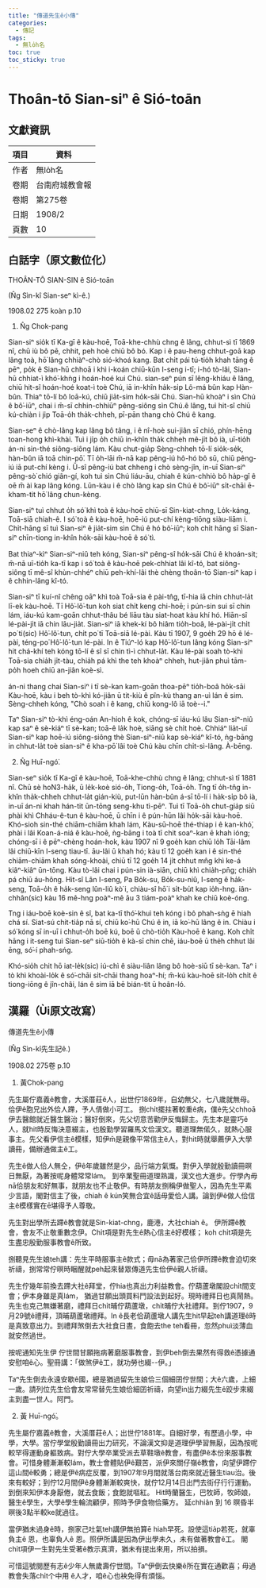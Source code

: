 ```yaml
---
title: "傳道先生ê小傳"
categories:
  - 傳記
tags:
  - 無lo̍h名
toc: true
toc_sticky: true
---
```


# Thoân-tō Sian-siⁿ ê Sió-toān

## 文獻資訊

| 項目 | 資料 |
|---|---|
| 作者 | 無lo̍h名 |
| 卷期 | 台南府城教會報 |
| 卷期 | 第275卷 |
| 日期 | 1908/2 |
| 頁數 | 10 |

## 白話字（原文數位化）

THOÂN-TŌ SIAN-SIN ê Sió-toān

(N̂g Sìn-kî Sian-seⁿ kì-ê.)

1908.02 275 koàn p.10

1. N̂g Chok-pang

Sian-siⁿ sio̍k tī Ka-gī ê kàu-hoē, Toā-khe-chhù chng ê lâng, chhut-sì tī 1869 nî, chū iù bô pē, chhit, peh hoè chiū bô bó. Kap i ê pau-heng chhut-goā kap lâng toà, hō͘ lâng chhiàⁿ-chò sió-khoá kang. Bat chi̍t pái tú-tio̍h khah tāng ê pēⁿ, po̍k ê Sian-hū chhoā i khì i-koán chiū-kūn I-seng i-tī; i-hó tò-lâi, Sian-hū chhiat-ì khó͘-khǹg i hoán-hoé kui Chú. sian-seⁿ pún sī lêng-khiáu ê lâng, chiū hit-sî hoán-hoé koat-ì toè Chú, iā in-khîn ha̍k-si̍p Lô-má bûn kap Hàn-bûn. Thiaⁿ tō-lí bô loā-kú, chiū jia̍t-sim ho̍k-sāi Chú. Sian-hū khoàⁿ i sìn Chú ê bô͘-iūⁿ, chai i m̄-sī chhin-chhiūⁿ pêng-siông sìn Chú.ê lâng, tuì hit-sî chiū kú-chiàn i ji̍p Toā-o̍h tha̍k-chheh, pī-pān thang chò Chú ê kang.

Sian-seⁿ ê chò-lâng kap lâng bô tâng, i ê nî-hoè sui-jiân sī chió, phín-hēng toan-hong khì-khài. Tuì i ji̍p o̍h chiū in-khîn tha̍k chheh mê-ji̍t bô ià, uī-tio̍h án-ni sin-thé siông-siông lám. Kàu chut-gia̍p Sèng-chheh tō-lí sio̍k-se̍k, hàn-bûn iā toā chìn-pō͘. Tī o̍h-lāi m̄-nā kap pêng-iú hô-hó bô sū, chiū pêng-iú iā put-chí kèng i. Ū-sî pêng-iú bat chheng i chò sèng-jîn, in-uī Sian-siⁿ pêng-sò͘ chió giân-gí, koh tuì sìn Chú liáu-āu, chiah ê kún-chhiò bô ha̍p-gî ê oē m̄ ài kap lâng kóng. Lūn-kàu i ê chò lâng kap sìn Chú ê bô͘-iūⁿ si̍t-chāi ē-kham-tit hō͘ lâng chun-kèng.

Sian-siⁿ tuì chhut o̍h só͘ khì toà ê kàu-hoē chiū-sī Sin-kiat-chng, Lo̍k-káng, Toā-siā chiah-ê. I só͘ toà ê kàu-hoē, hoē-iú put-chí kèng-tiōng siàu-liām i. Chi̍t-hāng sī tuì Sian-siⁿ ê jia̍t-sim sìn Chú ê hó bô͘-iūⁿ; koh chi̍t hāng sī Sian-siⁿ chīn-tiong in-khîn ho̍k-sāi kàu-hoē ê só͘ tì.

Bat thiaⁿ-kìⁿ Sian-siⁿ-niû teh kóng, Sian-siⁿ pêng-sî ho̍k-sāi Chú ê khoán-sit; m̄-nā uī-tio̍h ka-tī kap i só͘ toà ê kàu-hoē pek-chhiat lâi kî-tó, bat siông-siông tī mê-sî khùn-chhéⁿ chiū peh-khí-lâi thè chèng thoân-tō Sian-siⁿ kap i ê chhin-lâng kî-tó.

Sian-siⁿ tī kuí-nî chêng oāⁿ khì toà Toā-sia ê pài-tn̂g, tī-hia iā chin chhut-la̍t lī-ek kàu-hoē. Tī Hô͘-lô͘-tun koh siat chi̍t keng chi-hoē; i pún-sin sui sī chin lám, iáu-kú kam-goān chhut-thâu bé liāu tàu siat-hoat kàu khí hó. Hiān-sî lé-pài-ji̍t iā chin lāu-jia̍t. Sian-siⁿ iā khek-kí bô hiâm tio̍h-boâ, lé-pài-ji̍t chi̍t po͘ ti(sic) Hô͘-lô͘-tun, chi̍t po͘ tī Toā-siā lé-pài. Kàu tī 1907, 9 goe̍h 29 hō ê lé-pài, téng-po͘ Hô͘-lô͘-tun lé-pài. In ê Tiúⁿ-ló kap Hô͘-lô͘-tun lâng kóng Sian-siⁿ hit chá-khí teh kóng tō-lí ê sî sī chin tì-ì chhut-la̍t. Kàu lé-pài soah tò-khì Toā-sia chia̍h ji̍t-tàu, chia̍h pá khì the teh khoàⁿ chheh, hut-jiân phuì tām-po̍h hoeh chiū an-jiân koè-sì.

án-ni thang chai Sian-siⁿ i tī sè-kan kam-goān thoa-pēⁿ tio̍h-boâ ho̍k-sāi Kàu-hoē, kàu i beh tò-khì kó-jiân ū tit-kiù ê pîn-kù thang an-uì lán ê sim. Sèng-chheh kóng, "Chò soah i ê kang, chiū kong-lô iā toè--i."

Taⁿ Sian-siⁿ tò-khì éng-oán An-hioh ê kok, chóng-sī iáu-kú lâu Sian-siⁿ-niû kap saⁿ ê sè-kiáⁿ tī sè-kan; toā-ê la̍k hoè, siāng sè chi̍t hoè. Chhiáⁿ lia̍t-uī Sian-siⁿ kap hoē-iú siông-siông thè Sian-siⁿ-niû kap sè-kiáⁿ kî-tó, ǹg-bāng in chhut-la̍t toè sian-siⁿ ê kha-pō͘ lâi toè Chú kàu chīn chi̍t-sì-lâng. À-bēng.

2. N̂g Huī-ngó͘.

Sian-seⁿ sio̍k tī Ka-gī ê kàu-hoē, Toā-khe-chhù chng ê lâng; chhut-sì tī 1881 nî. Chū sè ho͘N3-ha̍k, ū le̍k-koè sió-o̍h, Tiong-o̍h, Toā-o̍h. Tng tī o̍h-tn̂g in-khîn tha̍k-chheh chhut-la̍t gián-kiù, put-lūn hàn-bûn á-sī tō-lí i ha̍k-si̍p bô ià, in-uī án-ni khah hán-tit ūn-tōng seng-khu tì-pēⁿ. Tuì tī Toā-o̍h chut-gia̍p siū phài khì Chháu-ê-tun ê kàu-hoē, ū chīn i ê pún-hūn lâi ho̍k-sāi kàu-hoē. Khó-sioh sin-thé chiām-chiām khah lám, Kàu-sū-hoē thé-thiap i ê kan-khó͘, phài i lâi Koan-á-niá ê kàu-hoē, ǹg-bāng i toà tī chit soaⁿ-kan ē khah ióng; chóng-sī i ê pēⁿ-chèng hoán-hok, kàu 1907 nî 9 goe̍h kan chiū lo̍h Tāi-lâm lâi chiū-kīn I-seng tiau-tī. āu-lâi ū khah hó; kàu tī 12 goe̍h kan i ê sin-thé chiām-chiām khah sóng-khoài, chiū tī 12 goe̍h 14 ji̍t chhut mn̂g khì ke-á kiâⁿ-kiâⁿ ūn-tōng. Kàu tò-lâi chai i pún-sin ià-siān, chiū khì chia̍h-pn̄g; chia̍h pá chiū áu-hông. Hit-sî Lân I-seng, Pa Bo̍k-su, Bo̍k-su-niû, I-seng ê ha̍k-seng, Toā-o̍h ê ha̍k-seng lûn-liû kò͘ i, chiàu-sî hō͘ i si̍t-bu̍t kap io̍h-hng. iân-chhân(sic) kàu 16 mê-hng poàⁿ-mê āu 3 tiám-poàⁿ khah ke chiū koè-óng.

Tng i iáu-boē koè-sin ê sî, bat ka-tī thó͘-khuì teh kóng i bô phah-sǹg ē hiah chá sí. Siat-sú chit-tia̍p nā sí, chiū ko͘-hū Chú ê in, iā ko͘-hū lâng ê in. Chiàu i só͘ kóng sī in-uī i chhut-o̍h boē kú, boē ū chò-tio̍h Kàu-hoē ê kang. Koh chi̍t hāng i it-seng tuì Sian-seⁿ siū-tio̍h ê kà-sī chin chē, iáu-boē ū the̍h chhut lâi ēng, só͘-í phah-sńg.

Khó-sio̍h chit hō iat-le̍k(sic) iú-chì ê siàu-liân lâng bô hoè-siū tī sè-kan. Taⁿ i tò khì khoài-lo̍k ê só͘-chāi si̍t-chāi thang hoaⁿ-hí; m̄-kú kàu-hoē sit-lo̍h chi̍t ê tiong-iōng ê jîn-châi, lán ê sim iā bē bián-tit ū hoân-ló.

## 漢羅（Ùi原文改寫）

傳道先生ê小傳

(N̂g Sìn-kî先生記ê.)

1908.02 275卷 p.10

1. 黃Chok-pang

先生屬佇嘉義ê教會，大溪厝莊ê人，出世佇1869年，自幼無父，七八歲就無母。 佮伊ê胞兄出外佮人蹛，予人倩做小可工。 捌chi̍t擺拄著較重ê病，僕ê先父chhoā伊去醫館就近醫生醫治；醫好倒來，先父切意苦勸伊反悔歸主。先生本是靈巧ê人，就hit時反悔決意綴主，也殷勤學習羅馬文佮漢文。聽道理無偌久，就熱心服事主。先父看伊信主ê模樣，知伊m̄是親像平常信主ê人，對hit時就舉薦伊入大學讀冊，備辦通做主ê工。

先生ê做人佮人無仝，伊ê年歲雖然是少，品行端方氣慨。對伊入學就殷勤讀冊暝日無厭，為著按呢身體常常lám。 到卒業聖冊道理熟識，漢文也大進步。佇學內毋nā佮朋友和好無事，就朋友也不止敬伊。有時朋友捌稱伊做聖人，因為先生平素少言語，閣對信主了後，chiah ê kún笑無合宜ê話毋愛佮人講。論到伊ê做人佮信主ê模樣實在ē堪得予人尊敬。

先生對出學所去蹛ê教會就是Sin-kiat-chng，鹿港，大社chiah ê。 伊所蹛ê教會，會友不止敬重數念伊。Chi̍t項是對先生ê熱心信主ê好模樣； koh chi̍t項是先生盡忠殷勤服事教會ê所致。

捌聽見先生娘teh講：先生平時服事主ê款式；毋nā為著家己佮伊所蹛ê教會迫切來祈禱，捌常常佇暝時睏醒就peh起來替眾傳道先生佮伊ê親人祈禱。

先生佇幾年前換去蹛大社ê拜堂，佇hia也真出力利益教會。佇葫蘆墩閣設chi̍t間支會；伊本身雖是真lám， 猶過甘願出頭買料鬥設法到起好。現時禮拜日也真鬧熱。先生也克己無嫌著磨，禮拜日chi̍t晡佇葫蘆墩，chi̍t晡佇大社禮拜。到佇1907，9月29號ê禮拜，頂晡葫蘆墩禮拜。In ê長老佮葫蘆墩人講先生hit早起teh講道理ê時是真致意出力。到禮拜煞倒去大社食日晝，食飽去the teh看冊，忽然phuì淡薄血就安然過世。

按呢通知先生伊 佇世間甘願拖病著磨服事教會，到伊beh倒去果然有得救ê憑據通安慰咱ê心。聖冊講：「做煞伊ê工，就功勞也綴--伊。」

Taⁿ先生倒去永遠安歇ê國，總是猶過留先生娘佮三個細囝佇世間；大ê六歲，上細一歲。請列位先生佮會友常常替先生娘佮細囝祈禱，向望in出力綴先生ê跤步來綴主到盡一世人。阿門。

2. 黃 Huī-ngó͘。

先生屬佇嘉義ê教會，大溪厝莊ê人；出世佇1881年。自細好學，有歷過小學，中學，大學。當佇學堂殷勤讀冊出力研究，不論漢文抑是道理伊學習無厭，因為按呢較罕得運動身軀致病。對佇大學卒業受派去草鞋墩ê教會，有盡伊ê本份來服事教會。可惜身體漸漸較lám，教士會體貼伊ê艱苦，派伊來關仔嶺ê教會，向望伊蹛佇這山間ē較勇；總是伊ê病症反覆，到1907年9月間就落台南來就近醫生tiau治。後來有較好；到佇12月間伊ê身體漸漸較爽快，就佇12月14日出門去街仔行行運動。到倒來知伊本身厭倦，就去食飯；食飽就嘔紅。 Hit時蘭醫生，巴牧師，牧師娘，醫生ê學生，大學ê學生輪流顧伊，照時予伊食物佮藥方。 延chhiân 到 16 暝昏半暝後3點半較ke就過往。

當伊猶未過身ê時，捌家己吐氣teh講伊無拍算ē hiah早死。設使這tia̍p若死，就辜負主ê 恩，也辜負人ê 恩。照伊所講是因為伊出學未久，未有做著教會ê工。 閣chi̍t項伊一生對先生受著ê教示真濟，猶未有提出來用，所以拍損。

可惜這號閱歷有志ê少年人無歲壽佇世間。Taⁿ伊倒去快樂ê所在實在通歡喜；毋過教會失落chi̍t个中用 ê人才，咱ê心也袂免得有煩惱。

